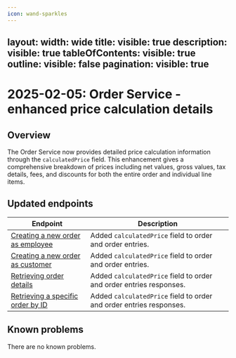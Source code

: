 ```yaml
---
icon: wand-sparkles
---
```

layout:
   width: wide
   title:
    visible: true
  description:
    visible: true
  tableOfContents:
    visible: true
  outline:
    visible: false
  pagination:
    visible: true
---

# 2025-02-05: Order Service - enhanced price calculation details

## Overview

The Order Service now provides detailed price calculation information through the `calculatedPrice` field. This enhancement gives a comprehensive breakdown of prices including net values, gross values, tax details, fees, and discounts for both the entire order and individual line items.

## Updated endpoints

| Endpoint | Description |
|----------|-------------|
| [Creating a new order as employee](https://developer.emporix.io/api-references/api-guides/orders/order/api-reference/orders-tenant-managed#post-order-v2-tenant-salesorders) | Added `calculatedPrice` field to order and order entries. |
| [Creating a new order as customer](https://developer.emporix.io/api-references/api-guides/orders/order/api-reference/orders-customer-managed#post-order-v2-tenant-orders) | Added `calculatedPrice` field to order and order entries. |
| [Retrieving order details](https://developer.emporix.io/api-references/api-guides/orders/order/api-reference/orders-customer-managed#get-order-v2-tenant-orders-orderid) | Added `calculatedPrice` field to order and order entries responses. |
| [Retrieving a specific order by ID](https://developer.emporix.io/api-references/api-guides/orders/order/api-reference/orders-tenant-managed#get-order-v2-tenant-salesorders-orderid) | Added `calculatedPrice` field to order and order entries responses. |

## Known problems

There are no known problems.